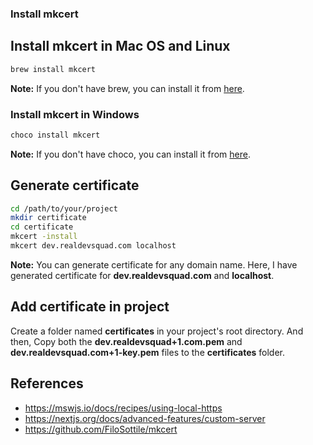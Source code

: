 ### Install mkcert
## Install mkcert in Mac OS and Linux
```bash 
brew install mkcert
```
**Note:** If you don't have brew, you can install it from [here](https://brew.sh/).

### Install mkcert in Windows

```bash
choco install mkcert
```

**Note:** If you don't have choco, you can install it from [here](https://chocolatey.org/install).

## Generate certificate

```bash
cd /path/to/your/project
mkdir certificate
cd certificate
mkcert -install
mkcert dev.realdevsquad.com localhost
```

**Note:** You can generate certificate for any domain name. Here, I have generated certificate for **dev.realdevsquad.com** and **localhost**.

## Add certificate in project

Create a folder named **certificates** in your project's root directory. And then, Copy both the **dev.realdevsquad+1.com.pem** and **dev.realdevsquad.com+1-key.pem** files to the **certificates** folder.

## References

- https://mswjs.io/docs/recipes/using-local-https
- https://nextjs.org/docs/advanced-features/custom-server
- https://github.com/FiloSottile/mkcert